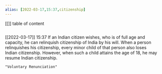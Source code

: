 ```yaml
---
alias: [2022-03-17,15:37,citizenship]
---
```

[[]]
table of content
```toc
```

[[2022-03-17]] 15:37
If an Indian citizen wishes, who is of full age and capacity, he can relinquish citizenship of India by his will.
When a person relinquishes his citizenship, every minor child of that person also loses Indian citizenship.
However, when such a child attains the age of 18, he may resume Indian citizenship.
```query
"Voluntary Renunciation"
```